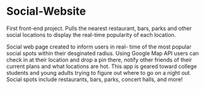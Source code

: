# Social-Website
First front-end project. Pulls the nearest restaurant, bars, parks and other social locations to display the real-time popularity of each location.

Social web page created to inform users in real- time of the most popular social spots within their desginated radius.
Using Google Map API users can check in at their location and drop a pin there, notify other friends of their current plans and what locations are hot.
This app is geared toward college students and young adults trying to figure out where to go on a night out. 
Social spots include restaurants, bars, parks, concert halls, and more!
